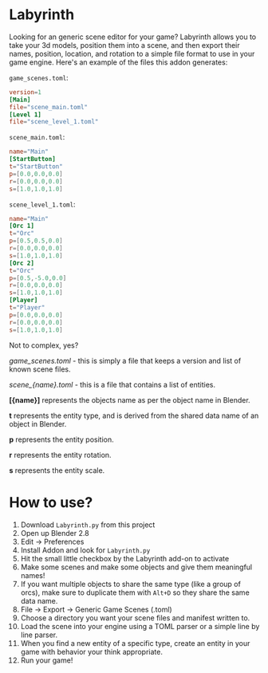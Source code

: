 # Labyrinth

Looking for an generic scene editor for your game? Labyrinth allows you to take your 3d models, position them into a scene, and then export their names, position, location, and rotation to a simple file format to use in your game engine. Here's an example of the files this addon generates:

`game_scenes.toml`:
```toml
version=1
[Main]
file="scene_main.toml"
[Level 1]
file="scene_level_1.toml"
```

`scene_main.toml`:
```toml
name="Main"
[StartButton]
t="StartButton"
p=[0.0,0.0,0.0]
r=[0.0,0.0,0.0]
s=[1.0,1.0,1.0]
```

`scene_level_1.toml`:
```toml
name="Main"
[Orc 1]
t="Orc"
p=[0.5,0.5,0.0]
r=[0.0,0.0,0.0]
s=[1.0,1.0,1.0]
[Orc 2]
t="Orc"
p=[0.5,-5.0,0.0]
r=[0.0,0.0,0.0]
s=[1.0,1.0,1.0]
[Player]
t="Player"
p=[0.0,0.0,0.0]
r=[0.0,0.0,0.0]
s=[1.0,1.0,1.0]
```

Not to complex, yes?

*game_scenes.toml* - this is simply a file that keeps a version and list of known scene files.

*scene_{name}.toml* - this is a file that contains a list of entities.

**[{name}]** represents the objects name as per the object name in Blender. 

**t** represents the entity type, and is derived from the shared data name of an object in Blender.

**p** represents the entity position.

**r** represents the entity rotation.

**s** represents the entity scale.

# How to use?

1. Download `Labyrinth.py` from this project
2. Open up Blender 2.8
3. Edit -> Preferences 
4. Install Addon and look for `Labyrinth.py`
5. Hit the small little checkbox by the Labyrinth add-on to activate
6. Make some scenes and make some objects and give them meaningful names!
7. If you want multiple objects to share the same type (like a group of orcs), make sure to duplicate them with `Alt+D` so they share the same data name.
8. File -> Export -> Generic Game Scenes (.toml)
9. Choose a directory you want your scene files and manifest written to.
10. Load the scene into your engine using a TOML parser or a simple line by line parser.
11. When you find a new entity of a specific type, create an entity in your game with behavior your think appropriate.
12. Run your game!
